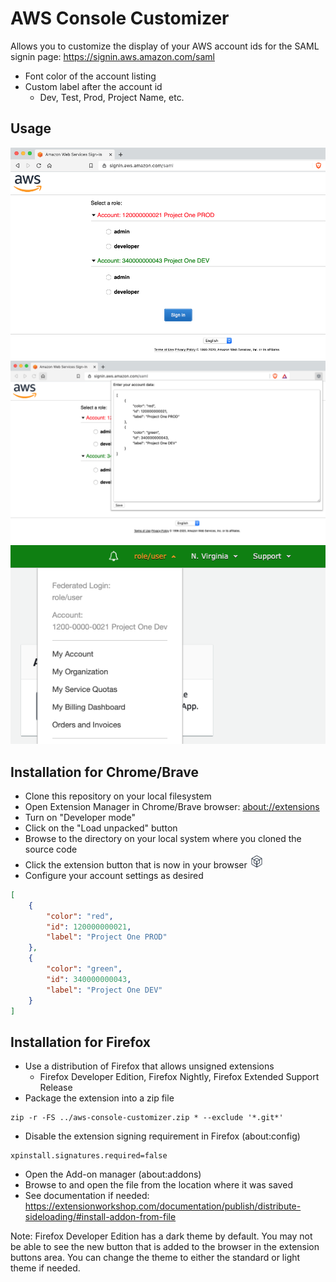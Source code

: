 # AWS Console Customizer

Allows you to customize the display of your AWS account ids for the SAML signin page: https://signin.aws.amazon.com/saml
- Font color of the account listing
- Custom label after the account id
    - Dev, Test, Prod, Project Name, etc.
    
## Usage
<div>
    <img src="./screen.png"/>
</div>
<div>
    <img src="./screen2.png"/>
</div>
<div>
    <img src="./screen3.png"/>
</div>

## Installation for Chrome/Brave
- Clone this repository on your local filesystem
- Open Extension Manager in Chrome/Brave browser: <a href="about://extensions">about://extensions</a>
- Turn on "Developer mode"
- Click on the "Load unpacked" button
- Browse to the directory on your local system where you cloned the source code
- Click the extension button that is now in your browser <img src="./icon.png" width="22px" height="22px"/>
- Configure your account settings as desired
```json
[
	{
		"color": "red",
		"id": 120000000021,
		"label": "Project One PROD"
	},
	{
		"color": "green",
		"id": 340000000043,
		"label": "Project One DEV"
	}
]
```

## Installation for Firefox
- Use a distribution of Firefox that allows unsigned extensions
    - Firefox Developer Edition, Firefox Nightly, Firefox Extended Support Release
- Package the extension into a zip file
```shell script
zip -r -FS ../aws-console-customizer.zip * --exclude '*.git*'
```
- Disable the extension signing requirement in Firefox (about:config)
```properties
xpinstall.signatures.required=false
```
- Open the Add-on manager (about:addons) 
- Browse to and open the file from the location where it was saved
- See documentation if needed: https://extensionworkshop.com/documentation/publish/distribute-sideloading/#install-addon-from-file

Note: Firefox Developer Edition has a dark theme by default. You may not be able
to see the new button that is added to the browser in the extension buttons area.
You can change the theme to either the standard or light theme if needed.
